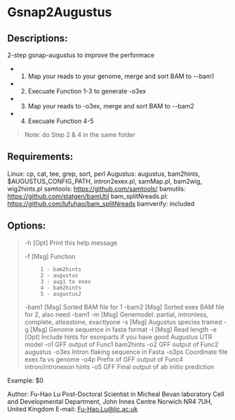 # Gsnap2Augustus

## Descriptions:
  2-step gsnap-augustus to improve the performace

*  1. Map your reads to your genome, merge and sort BAM to --bam1
*  2. Execuate Function 1-3 to generate -o3ex
*  3. Map your reads to -o3ex, merge and sort BAM to --bam2
*  4. Execuate Function 4-5
>    Note: do Step 2 & 4 in the same folder

## Requirements:

  Linux: cp, cat, tee, grep, sort, perl
  Augustus: augustus, bam2hints, \$AUGUSTUS_CONFIG_PATH, 
            intron2exex.pl, samMap.pl, bam2wig, wig2hints.pl
  samtools: https://github.com/samtools/
  bamutils: https://github.com/statgen/bamUtil
  bam_splitNreads.pl: https://github.com/lufuhao/bam_splitNreads
  bamverify: included

## Options:

>  -h    [Opt] Print this help message
>
>  -f    [Msg] Function
>
>          1 - bam2hints
>          2 - augustus
>          3 - aug1 to exex
>          4 - bam2hints
>          5 - augustus2
>  -bam1	[Msg] Sorted BAM file for 1
>  -bam2 [Msg] Sorted exex BAM file for 2, also need -bam1
>  -m    [Msg] Genemodel: partial, intronless, complete, atleastone, exactlyone
>  -s    [Msg] Augustus species trained
>  -g    [Msg] Genome sequence in fasta format
>  -l    [Msg] Read length
>  -e    [Opt] Include hints for exonparts if you have good 
>              Augustus UTR model
>  -o1   GFF output of Func1 bam2hints
>  -o2	GFF output of Func2 augustus
>  -o3ex Intron flaking sequence in Fasta
>  -o3ps	Coordinate file exex.fa vs genome
>  -o4p	Prefix of GFF output of Func4 intron/intronexon hints
>  -o5	GFF Final output of ab initio prediction

Example:
  $0 

Author:
  Fu-Hao Lu
  Post-Doctoral Scientist in Micheal Bevan laboratory
  Cell and Developmental Department, John Innes Centre
  Norwich NR4 7UH, United Kingdom
  E-mail: Fu-Hao.Lu@jic.ac.uk
